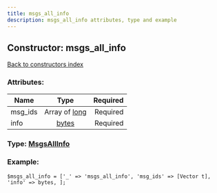 ```yaml
---
title: msgs_all_info
description: msgs_all_info attributes, type and example
---
```

## Constructor: msgs\_all\_info  
[Back to constructors index](index.md)



### Attributes:

| Name     |    Type       | Required |
|----------|:-------------:|---------:|
|msg\_ids|Array of [long](../types/long.md) | Required|
|info|[bytes](../types/bytes.md) | Required|



### Type: [MsgsAllInfo](../types/MsgsAllInfo.md)


### Example:

```
$msgs_all_info = ['_' => 'msgs_all_info', 'msg_ids' => [Vector t], 'info' => bytes, ];
```  

